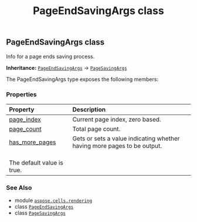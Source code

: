 ﻿---
title: PageEndSavingArgs class
second_title: Aspose.Cells for Python via .NET API References
description: 
type: docs
weight: 60
url: /aspose.cells.rendering/pageendsavingargs/
is_root: false
---

## PageEndSavingArgs class

Info for a page ends saving process.



**Inheritance:** [`PageEndSavingArgs`](/cells/python-net/aspose.cells.rendering/pageendsavingargs) → 
[`PageSavingArgs`](/cells/python-net/aspose.cells.rendering/pagesavingargs)



The PageEndSavingArgs type exposes the following members:

### Properties
| Property | Description |
| :- | :- |
| [page_index](/cells/python-net/aspose.cells.rendering/pageendsavingargs/page_index) | Current page index, zero based. |
| [page_count](/cells/python-net/aspose.cells.rendering/pageendsavingargs/page_count) | Total page count. |
| [has_more_pages](/cells/python-net/aspose.cells.rendering/pageendsavingargs/has_more_pages) | Gets or sets a value indicating whether having more pages to be output.<br/>The default value is true. |



### See Also
* module [`aspose.cells.rendering`](..)
* class [`PageEndSavingArgs`](/cells/python-net/aspose.cells.rendering/pageendsavingargs)
* class [`PageSavingArgs`](/cells/python-net/aspose.cells.rendering/pagesavingargs)
